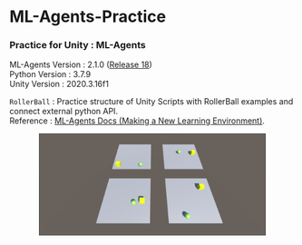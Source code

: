 # ML-Agents-Practice
### Practice for Unity : ML-Agents

ML-Agents Version : 2.1.0 ([Release 18](https://github.com/Unity-Technologies/ml-agents))  
Python Version : 3.7.9  
Unity Version : 2020.3.16f1   

`RollerBall` : Practice structure of Unity Scripts with RollerBall examples and connect external python API.  
Reference : [ML-Agents Docs (Making a New Learning Environment)](https://github.com/Unity-Technologies/ml-agents/blob/release_18_docs/docs/Learning-Environment-Create-New.md).

<p align="center"><img src="/Rollerball.png" width = "400" ></p>


